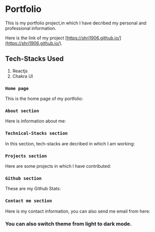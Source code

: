# Portfolio

This is my portfolio project,in which I have decribed my personal and professional information.


Here is the link of my project [https://shri1906.github.io/](https://shri1906.github.io/).

## Tech-Stacks Used

1. Reactjs 
2. Chakra UI

### `Home page`

This is the home page of my portfolio:


### `About section`
Here is information about me:


### `Technical-Stacks section`

In this section, tech-stacks are decribed in which I am working:


### `Projects section`

Here are some projects in which I have contributed:


### `Github section`

These are my Github Stats:


### `Contact me section`

Here is my contact information, you can also send me email from here:


### You can also switch theme from light to dark mode.


